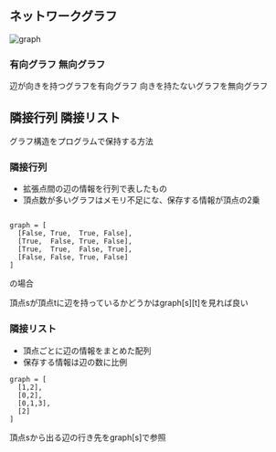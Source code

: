 ## ネットワークグラフ

![graph](https://user-images.githubusercontent.com/55664594/112824146-2219b800-90c5-11eb-908f-ec2cdc2f0132.png)


### 有向グラフ 無向グラフ
辺が向きを持つグラフを有向グラフ
向きを持たないグラフを無向グラフ


## 隣接行列 隣接リスト
グラフ構造をプログラムで保持する方法

### 隣接行列
 - 拡張点間の辺の情報を行列で表したもの
 - 頂点数が多いグラフはメモリ不足にな、保存する情報が頂点の2乗


```

graph = [
  [False, True,  True, False],
  [True,  False, True, False],
  [True,  True,  False, True],
  [False, False, True, False]
]
```

の場合

頂点sが頂点tに辺を持っているかどうかはgraph[s][t]を見れば良い


### 隣接リスト
- 頂点ごとに辺の情報をまとめた配列
- 保存する情報は辺の数に比例

```
graph = [
  [1,2],
  [0,2],
  [0,1,3],
  [2]
]
```

頂点sから出る辺の行き先をgraph[s]で参照




